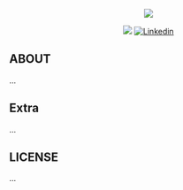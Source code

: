 <p align="center">
    <img src="https://cdn.discordapp.com/attachments/799651529442328600/1186753842147233832/CS50_banner.png?ex=659465a4&is=6581f0a4&hm=afaa1063cf9ccefd4012266e336b782fe332c42a7cca6685fcdd2b1d24cae6b8&"/>
</p>

<p align="center">
<img src="https://img.shields.io/badge/Status-Finished-blue"/>
<a href='https://www.linkedin.com/in/rofly' target="_blank"><img alt='Linkedin' src='https://img.shields.io/badge/LinkedIn-100000?style=flat-square&logo=Linkedin&logoColor=white&labelColor=0A66C2&color=0A66C2'/></a>
</p>



## ABOUT
...

## Extra
...

## LICENSE
...
